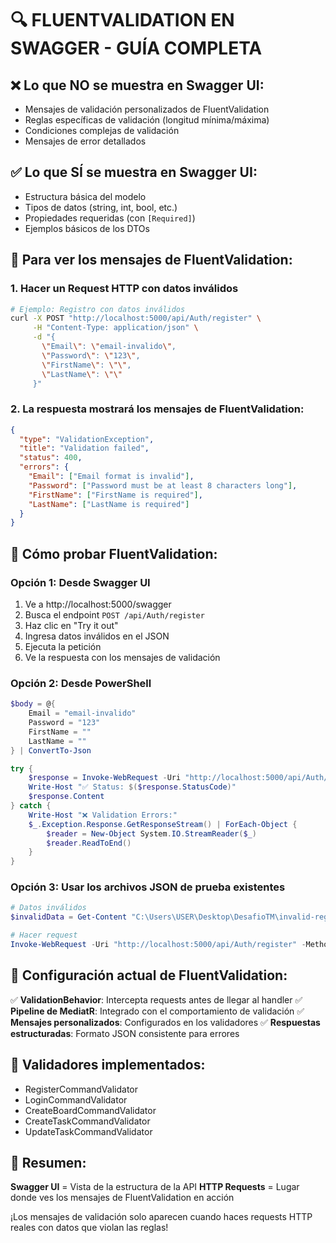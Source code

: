 # 🔍 FLUENTVALIDATION EN SWAGGER - GUÍA COMPLETA

## ❌ Lo que NO se muestra en Swagger UI:
- Mensajes de validación personalizados de FluentValidation
- Reglas específicas de validación (longitud mínima/máxima)
- Condiciones complejas de validación
- Mensajes de error detallados

## ✅ Lo que SÍ se muestra en Swagger UI:
- Estructura básica del modelo
- Tipos de datos (string, int, bool, etc.)
- Propiedades requeridas (con `[Required]`)
- Ejemplos básicos de los DTOs

## 🧪 Para ver los mensajes de FluentValidation:

### 1. Hacer un Request HTTP con datos inválidos
```bash
# Ejemplo: Registro con datos inválidos
curl -X POST "http://localhost:5000/api/Auth/register" \
     -H "Content-Type: application/json" \
     -d "{
       \"Email\": \"email-invalido\",
       \"Password\": \"123\",
       \"FirstName\": \"\",
       \"LastName\": \"\"
     }"
```

### 2. La respuesta mostrará los mensajes de FluentValidation:
```json
{
  "type": "ValidationException",
  "title": "Validation failed",
  "status": 400,
  "errors": {
    "Email": ["Email format is invalid"],
    "Password": ["Password must be at least 8 characters long"],
    "FirstName": ["FirstName is required"],
    "LastName": ["LastName is required"]
  }
}
```

## 🎯 Cómo probar FluentValidation:

### Opción 1: Desde Swagger UI
1. Ve a http://localhost:5000/swagger
2. Busca el endpoint `POST /api/Auth/register`
3. Haz clic en "Try it out"
4. Ingresa datos inválidos en el JSON
5. Ejecuta la petición
6. Ve la respuesta con los mensajes de validación

### Opción 2: Desde PowerShell
```powershell
$body = @{
    Email = "email-invalido"
    Password = "123"
    FirstName = ""
    LastName = ""
} | ConvertTo-Json

try {
    $response = Invoke-WebRequest -Uri "http://localhost:5000/api/Auth/register" -Method POST -Headers @{"Content-Type"="application/json"} -Body $body -UseBasicParsing
    Write-Host "✅ Status: $($response.StatusCode)"
    $response.Content
} catch {
    Write-Host "❌ Validation Errors:"
    $_.Exception.Response.GetResponseStream() | ForEach-Object { 
        $reader = New-Object System.IO.StreamReader($_)
        $reader.ReadToEnd() 
    }
}
```

### Opción 3: Usar los archivos JSON de prueba existentes
```powershell
# Datos inválidos
$invalidData = Get-Content "C:\Users\USER\Desktop\DesafioTM\invalid-register.json" | ConvertFrom-Json

# Hacer request
Invoke-WebRequest -Uri "http://localhost:5000/api/Auth/register" -Method POST -Headers @{"Content-Type"="application/json"} -Body (ConvertTo-Json $invalidData) -UseBasicParsing
```

## 🔧 Configuración actual de FluentValidation:

✅ **ValidationBehavior**: Intercepta requests antes de llegar al handler
✅ **Pipeline de MediatR**: Integrado con el comportamiento de validación
✅ **Mensajes personalizados**: Configurados en los validadores
✅ **Respuestas estructuradas**: Formato JSON consistente para errores

## 📝 Validadores implementados:
- RegisterCommandValidator
- LoginCommandValidator  
- CreateBoardCommandValidator
- CreateTaskCommandValidator
- UpdateTaskCommandValidator

## 🎯 Resumen:
**Swagger UI** = Vista de la estructura de la API
**HTTP Requests** = Lugar donde ves los mensajes de FluentValidation en acción

¡Los mensajes de validación solo aparecen cuando haces requests HTTP reales con datos que violan las reglas!
